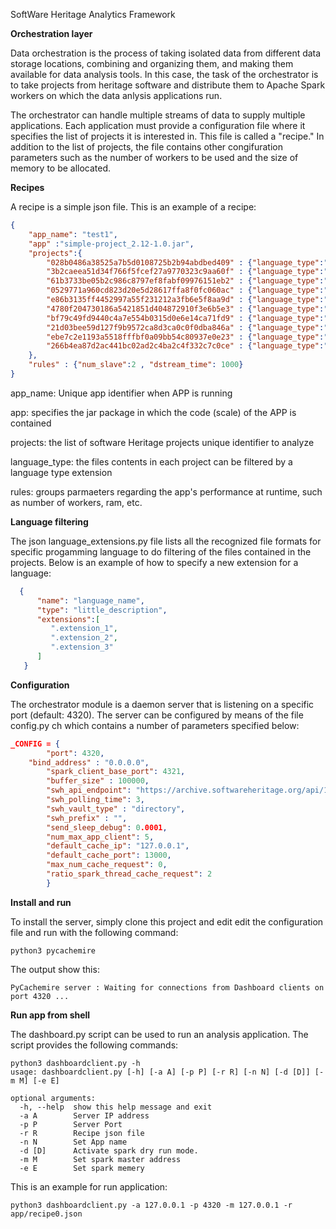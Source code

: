 
SoftWare Heritage Analytics Framework

**Orchestration layer**

Data orchestration is the process of taking isolated data from different data storage locations, combining and organizing them, and making them available for data analysis tools. In this case, the task of the orchestrator is to take projects from heritage software and distribute them to Apache Spark workers on which the data anlysis applications run. 

The orchestrator can handle multiple streams of data to supply multiple applications. Each application must provide a configuration file where it specifies the list of projects it is interested in. This file is called a "recipe." In addition to the list of projects, the file contains other congifuration parameters such as the number of workers to be used and the size of memory to be allocated.


**Recipes**

A recipe is a simple json file. This is an example of a recipe:

``` json
{
	"app_name": "test1",
	"app" :"simple-project_2.12-1.0.jar",
	"projects":{
		"028b0486a38525a7b5d0108725b2b94abdbed409" : {"language_type":"C++"},
		"3b2caeea51d34f766f5fcef27a9770323c9aa60f" : {"language_type":"C++"},
		"61b3733be05b2c986c8797ef8fabf09976151eb2" : {"language_type":"C++"},
		"0529771a960cd823d20e5d28617ffa8f0fc060ac" : {"language_type":"C++"},
		"e86b3135ff4452997a55f231212a3fb6e5f8aa9d" : {"language_type":"C++"},
		"4780f204730186a5421851d404872910f3e6b5e3" : {"language_type":"C++"},
		"bf79c49fd9440c4a7e554b0315d0e6e14ca71fd9" : {"language_type":"C++"},
		"21d03bee59d127f9b9572ca8d3ca0c0f0dba846a" : {"language_type":"C++"},
		"ebe7c2e1193a5518fffbf0a09bb54c80937e0e23" : {"language_type":"C++"},
		"266b4ea87d2ac441bc02ad2c4ba2c4f332c7c0ce" : {"language_type":"C++"}
	},
	"rules" : {"num_slave":2 , "dstream_time": 1000}
}
```

app_name: Unique app identifier when APP is running

app: specifies the jar package in which the code (scale) of the APP is contained

projects: the list of software Heritage projects unique identifier to analyze

language_type: the files contents in each project can be filtered by a language type extension

rules: groups parmaeters regarding the app's performance at runtime, such as number of workers, ram, etc.

**Language filtering**

The json language_extensions.py file lists all the recognized file formats for specific progamming language to do filtering of the files contained in the projects. Below is an example of how to specify a new extension for a language:

``` json
  {
      "name": "language_name",
      "type": "little_description",
      "extensions":[
         ".extension_1",
         ".extension_2",
         ".extension_3"
      ]
   }
```

**Configuration**

The orchestrator module is a daemon server that is listening on a specific port (default: 4320). The server can be configured by means of the file config.py ch which contains a number of parameters specified below:

``` json
_CONFIG = {
        "port": 4320,
	"bind_address" : "0.0.0.0",
        "spark_client_base_port": 4321,
        "buffer_size" : 100000,
        "swh_api_endpoint": "https://archive.softwareheritage.org/api/1/vault",
        "swh_polling_time": 3,
        "swh_vault_type" : "directory",
        "swh_prefix" : "",
        "send_sleep_debug": 0.0001,
        "num_max_app_client": 5,
        "default_cache_ip": "127.0.0.1",
        "default_cache_port": 13000,
        "max_num_cache_request": 0,
        "ratio_spark_thread_cache_request": 2
        }
```


**Install and run**

To install the server, simply clone this project and edit edit the configuration file and run with the following command:

```
python3 pycachemire
```

The output show this:
```
PyCachemire server : Waiting for connections from Dashboard clients on port 4320 ...
```


**Run app from shell**

The dashboard.py script can be used to run an analysis application. The script provides the following commands: 

``` python3
python3 dashboardclient.py -h
usage: dashboardclient.py [-h] [-a A] [-p P] [-r R] [-n N] [-d [D]] [-m M] [-e E]

optional arguments:
  -h, --help  show this help message and exit
  -a A        Server IP address
  -p P        Server Port
  -r R        Recipe json file
  -n N        Set App name
  -d [D]      Activate spark dry run mode.
  -m M        Set spark master address
  -e E        Set spark memery
```

This is an example for run application:

``` python3
python3 dashboardclient.py -a 127.0.0.1 -p 4320 -m 127.0.0.1 -r app/recipe0.json
```
